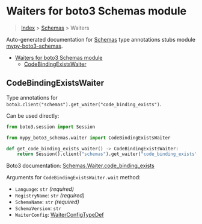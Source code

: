 <a id="waiters-for-boto3-schemas-module"></a>

# Waiters for boto3 Schemas module

> [Index](..) > [Schemas](.) > Waiters

Auto-generated documentation for
[Schemas](https://boto3.amazonaws.com/v1/documentation/api/latest/reference/services/schemas.html#Schemas)
type annotations stubs module
[mypy-boto3-schemas](https://pypi.org/project/mypy-boto3-schemas/).

- [Waiters for boto3 Schemas module](#waiters-for-boto3-schemas-module)
  - [CodeBindingExistsWaiter](#codebindingexistswaiter)

<a id="codebindingexistswaiter"></a>

## CodeBindingExistsWaiter

Type annotations for
`boto3.client("schemas").get_waiter("code_binding_exists")`.

Can be used directly:

```python
from boto3.session import Session

from mypy_boto3_schemas.waiter import CodeBindingExistsWaiter

def get_code_binding_exists_waiter() -> CodeBindingExistsWaiter:
    return Session().client("schemas").get_waiter("code_binding_exists")
```

Boto3 documentation:
[Schemas.Waiter.code_binding_exists](https://boto3.amazonaws.com/v1/documentation/api/latest/reference/services/schemas.html#Schemas.Waiter.CodeBindingExists)

Arguments for `CodeBindingExistsWaiter.wait` method:

- `Language`: `str` *(required)*
- `RegistryName`: `str` *(required)*
- `SchemaName`: `str` *(required)*
- `SchemaVersion`: `str`
- `WaiterConfig`: [WaiterConfigTypeDef](./type_defs.md#waiterconfigtypedef)

